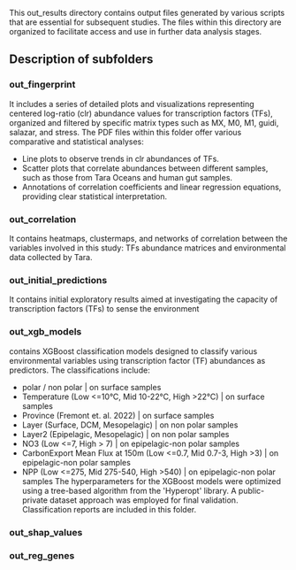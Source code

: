 This out_results directory contains output files generated by various scripts that are essential for subsequent studies. The files within this directory are organized to facilitate access and use in further data analysis stages.

## Description of subfolders


### out_fingerprint
It includes a series of detailed plots and visualizations representing centered log-ratio (clr) abundance values for transcription factors (TFs), organized and filtered by specific matrix types such as MX, M0, M1, guidi, salazar, and stress. The PDF files within this folder offer various comparative and statistical analyses:
- Line plots to observe trends in clr abundances of TFs.
- Scatter plots that correlate abundances between different samples, such as those from Tara Oceans and human gut samples.
- Annotations of correlation coefficients and linear regression equations, providing clear statistical interpretation. 

### out_correlation
It contains heatmaps, clustermaps, and networks of correlation between the variables involved in this study: TFs abundance matrices and environmental data collected by Tara.

### out_initial_predictions
It contains initial exploratory results aimed at investigating the capacity of transcription factors (TFs) to sense the environment

### out_xgb_models
contains XGBoost classification models designed to classify various environmental variables using transcription factor (TF) abundances as predictors. The classifications include:
- polar / non polar | on surface samples
- Temperature (Low <=10°C, Mid 10-22°C, High >22°C) | on surface samples
- Province (Fremont et. al. 2022) | on surface samples
- Layer (Surface, DCM, Mesopelagic) | on non polar samples
- Layer2 (Epipelagic, Mesopelagic) | on non polar samples
- NO3 (Low <=7, High > 7) | on epipelagic-non polar samples
- CarbonExport Mean Flux at 150m (Low <=0.7, Mid 0.7-3, High >3) | on epipelagic-non polar samples
- NPP (Low <=275, Mid 275-540, High >540) | on epipelagic-non polar samples
The hyperparameters for the XGBoost models were optimized using a tree-based algorithm from the 'Hyperopt' library. A public-private dataset approach was employed for final validation. Classification reports are included in this folder.

### out_shap_values

### out_reg_genes